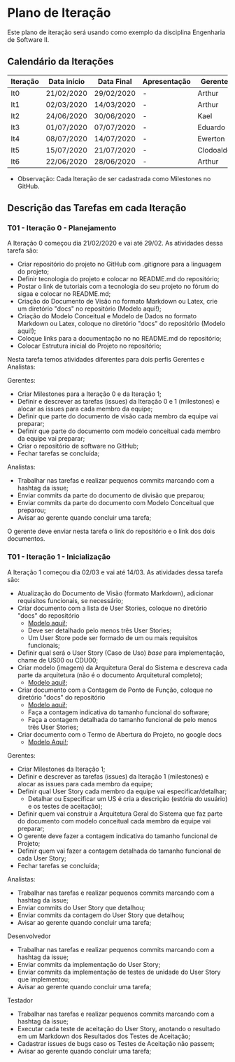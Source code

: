 # Plano de Iteração

Este plano de iteração será usando como exemplo da disciplina Engenharia de Software II.

## Calendário da Iterações

Iteração | Data início | Data Final | Apresentação | Gerente
-------- | ----------- | ---------- | ------------ | -------
It0      | 21/02/2020  | 29/02/2020 | -            | Arthur
It1      | 02/03/2020  | 14/03/2020 | -            | Arthur
It2      | 24/06/2020  | 30/06/2020 | -            | Kael
It3      | 01/07/2020  | 07/07/2020 | -            | Eduardo
It4      | 08/07/2020  | 14/07/2020 | -            | Ewerton
It5      | 15/07/2020  | 21/07/2020 | -            | Clodoaldo
It6      | 22/06/2020  | 28/06/2020 | -            | Arthur

* Observação: Cada Iteração de ser cadastrada como Milestones no GitHub.

## Descrição das Tarefas em cada Iteração

### T01 - Iteração 0 - Planejamento

A Iteração 0 começou dia 21/02/2020 e vai até 29/02. As atividades dessa tarefa são:

- Criar repositório do projeto no GitHub com .gitignore para a linguagem do projeto;
- Definir tecnologia do projeto e colocar no README.md do repositório;
- Postar o link de tutoriais com a tecnologia do seu projeto no fórum do sigaa e colocar no README.md;
- Criação do Documento de Visão no formato Markdown ou Latex, crie um diretório "docs" no repositório (Modelo aqui!);
- Criação do Modelo Conceitual e Modelo de Dados no formato Markdown ou Latex, coloque no diretório "docs" do repositório (Modelo aqui!);
- Coloque links para a documentação no no README.md do repositório;
- Colocar Estrutura inicial do Projeto no repositório;

Nesta tarefa temos atividades diferentes para dois perfis Gerentes e Analistas:

Gerentes:

- Criar Milestones para a Iteração 0 e da Iteração 1;
- Definir e descrever as tarefas (issues) da Iteração 0 e 1 (milestones) e alocar as issues para cada membro da equipe;
- Definir que parte do documento de visão cada membro da equipe vai preparar;
- Definir que parte do documento com modelo conceitual cada membro da equipe vai preparar;
- Criar o repositório de software no GitHub;
- Fechar tarefas se concluída;

Analistas:

- Trabalhar nas tarefas e realizar pequenos commits marcando com a hashtag da issue;
- Enviar commits da parte do documento de divisão que preparou;
- Enviar commits da parte do documento com Modelo Conceitual que preparou;
- Avisar ao gerente quando concluir uma tarefa;

O gerente deve enviar nesta tarefa o link do repositório e o link dos dois documentos.

### T01 - Iteração 1 - Inicialização

A Iteração 1 começou dia 02/03 e vai até 14/03. As atividades dessa tarefa são:

- Atualização do Documento de Visão (formato Markdown), adicionar requisitos funcionais, se necessário;
- Criar documento com a lista de User Stories, coloque no diretório "docs" do repositório
  - [Modelo aqui!](https://docs.google.com/document/d/1Ns2J9KTpLgNOpCZjXJXw_RSCSijTJhUx4zgFhYecEJg/edit#);
  - Deve ser detalhado pelo menos três User Stories;
  - Um User Store pode ser formado de um ou mais requisitos funcionais;
- Definir qual será o User Story (Caso de Uso) *base* para implementação, chame de US00 ou CDU00;
- Criar modelo (imagem) da Arquitetura Geral do Sistema e descreva cada parte da arquitetura
 (não é o documento Arquitetural completo);
  - [Modelo aqui!](https://docs.google.com/document/d/1i80vPaInPi5lSpI7rk4QExnO86iEmrsHBfmYRy6RDSM/edit?usp=sharing);
- Criar documento com a Contagem de Ponto de Função, coloque no diretório "docs" do repositório
  - [Modelo aqui!](https://docs.google.com/document/d/1s4bMbrpQt9RF6tymXvI0HHfQO14hMyL08UxmX1eH82s/edit?usp=sharing);
  - Faça a contagem indicativa do tamanho funcional do software;
  - Faça a contagem detalhada do tamanho funcional de pelo menos três User Stories;
 - Criar documento com o Termo de Abertura do Projeto, no google docs
   - [Modelo Aqui!](https://docs.google.com/document/d/1m3T2eIovP-VWMlkNr7gWR-0lO50QkCH_noEwD9v1VGM/edit?usp=sharing);

Gerentes:

- Criar Milestones da Iteração 1;
- Definir e descrever as tarefas (issues) da Iteração 1 (milestones) e
alocar as issues para cada membro da equipe;
- Definir qual User Story cada membro da equipe vai especificar/detalhar;
   - Detalhar ou Especificar um US é cria a descrição (estória do usuário) e os testes de aceitação);
- Definir quem vai construir a Arquitetura Geral do Sistema que faz parte do documento com modelo conceitual cada membro da equipe vai preparar;
- O gerente deve fazer a contagem indicativa do tamanho funcional de Projeto;
- Definir quem vai fazer a contagem detalhada do tamanho funcional de cada User Story;
- Fechar tarefas se concluída;

Analistas:

- Trabalhar nas tarefas e realizar pequenos commits marcando com a hashtag da issue;
- Enviar commits do User Story que detalhou;
- Enviar commits da contagem do User Story que detalhou;
- Avisar ao gerente quando concluir uma tarefa;

Desenvolvedor

- Trabalhar nas tarefas e realizar pequenos commits marcando com a hashtag da issue;
- Enviar commits da implementação do User Story;
- Enviar commits da implementação de testes de unidade do User Story que implementou;
- Avisar ao gerente quando concluir uma tarefa;

Testador

- Trabalhar nas tarefas e realizar pequenos commits marcando com a hashtag da issue;
- Executar cada teste de aceitação do User Story, anotando o resultado em um Markdown dos
Resultados dos Testes de Aceitação;
- Cadastrar issues de bugs caso os Testes de Aceitação não passem;
- Avisar ao gerente quando concluir uma tarefa;


